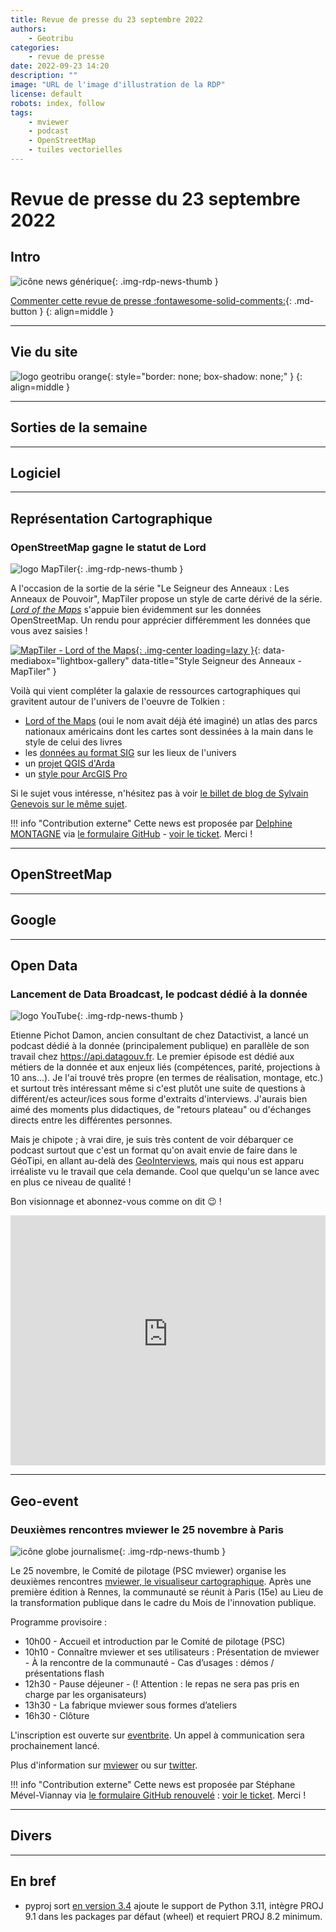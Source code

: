 ```yaml
---
title: Revue de presse du 23 septembre 2022
authors:
    - Geotribu
categories:
    - revue de presse
date: 2022-09-23 14:20
description: ""
image: "URL de l'image d'illustration de la RDP"
license: default
robots: index, follow
tags:
    - mviewer
    - podcast
    - OpenStreetMap
    - tuiles vectorielles
---
```


# Revue de presse du 23 septembre 2022

## Intro

![icône news générique](https://cdn.geotribu.fr/img/internal/icons-rdp-news/news.png "icône news générique"){: .img-rdp-news-thumb }

[Commenter cette revue de presse :fontawesome-solid-comments:](#__comments){: .md-button }
{: align=middle }

----

## Vie du site

![logo geotribu orange](https://cdn.geotribu.fr/img/internal/charte/geotribu_logo_rectangle_384x80.png "logo geotribu orange"){: style="border: none; box-shadow: none;" }
{: align=middle }

----

## Sorties de la semaine

----

## Logiciel

----

## Représentation Cartographique

### OpenStreetMap gagne le statut de Lord

![logo MapTiler](https://cdn.geotribu.fr/img/logos-icones/entreprises_association/maptiler.svg "logo MapTiler"){: .img-rdp-news-thumb }

A l'occasion de la sortie de la série "Le Seigneur des Anneaux : Les Anneaux de Pouvoir", MapTiler propose un style de carte dérivé de la série. [_Lord of the Maps_](https://labs.maptiler.com/showcase/lotrmap/#11.82/18.51069/-72.39485/0/40) s'appuie bien évidemment sur les données OpenStreetMap. Un rendu pour apprécier différemment les données que vous avez saisies !

[![MapTiler - Lord of the Maps](https://cdn.geotribu.fr/img/articles-blog-rdp/capture-ecran/maptiler_lord_of_the_maps.png "Fond style Seigneur des Anneaux par MapTiler"){: .img-center loading=lazy }](https://cdn.geotribu.fr/img/articles-blog-rdp/capture-ecran/maptiler_lord_of_the_maps.png){: data-mediabox="lightbox-gallery" data-title="Style Seigneur des Anneaux - MapTiler" }

Voilà qui vient compléter la galaxie de ressources cartographiques qui gravitent autour de l'univers de l'oeuvre de Tolkien :

- [Lord of the Maps](https://www.lordofthemaps.com/) (oui le nom avait déjà été imaginé) un atlas des parcs nationaux américains dont les cartes sont dessinées à la main dans le style de celui des livres
- les [données au format SIG](https://scholarworks.wm.edu/asoer/3/) sur les lieux de l'univers
- un [projet QGIS d'Arda](https://github.com/bburns/arda)
- un [style pour ArcGIS Pro](https://www.arcgis.com/home/item.html?id=0ca1526cfa254f4e9d4b1392b343861d)

Si le sujet vous intéresse, n'hésitez pas à voir [le billet de blog de Sylvain Genevois sur le même sujet](https://cartonumerique.blogspot.com/2022/09/Lord-of-the-maps.html).

!!! info "Contribution externe"
    Cette news est proposée par [Delphine MONTAGNE](https://tree.univ-pau.fr/fr/organisation/membres/cv-dmontagne001-fr.html) via [le formulaire GitHub](https://github.com/geotribu/website/issues/new?assignees=Guts&labels=contribution+externe%2Crdp%2Ctriage&template=RDP_NEWS.yml) - [voir le ticket](https://github.com/geotribu/website/issues/687). Merci !

----

## OpenStreetMap

----

## Google

----

## Open Data

### Lancement de Data Broadcast, le podcast dédié à la donnée

![logo YouTube](https://cdn.geotribu.fr/img/logos-icones/social/youtube.svg "logo YouTube"){: .img-rdp-news-thumb }

Etienne Pichot Damon, ancien consultant de chez Datactivist, a lancé un podcast dédié à la donnée (principalement publique) en parallèle de son travail chez <https://api.datagouv.fr>. Le premier épisode est dédié aux métiers de la donnée et aux enjeux liés (compétences, parité, projections à 10 ans...). Je l'ai trouvé très propre (en termes de réalisation, montage, etc.) et surtout très intéressant même si c'est plutôt une suite de questions à différent/es acteur/ices sous forme d'extraits d'interviews. J'aurais bien aimé des moments plus didactiques, de "retours plateau" ou d'échanges directs entre les différentes personnes.

Mais je chipote ; à vrai dire, je suis très content de voir débarquer ce podcast surtout que c'est un format qu'on avait envie de faire dans le GéoTipi, en allant au-delà des [GeoInterviews](/tags/#geoitw), mais qui nous est apparu irréaliste vu le travail que cela demande. Cool que quelqu'un se lance avec en plus ce niveau de qualité !

Bon visionnage et abonnez-vous comme on dit :wink: !

<iframe width="100%" height="400" src="https://www.youtube-nocookie.com/embed/lTcK24IvKiE" title="YouTube video player" frameborder="0" allow="accelerometer; autoplay; clipboard-write; encrypted-media; gyroscope; picture-in-picture" allowfullscreen></iframe>

----

## Geo-event

### Deuxièmes rencontres mviewer le 25 novembre à Paris

![icône globe journalisme](https://cdn.geotribu.fr/img/internal/icons-rdp-news/journalisme.png "icône globe journalisme"){: .img-rdp-news-thumb }

Le 25 novembre, le Comité de pilotage (PSC mviewer) organise les deuxièmes rencontres [mviewer, le visualiseur cartographique](https://mviewer.netlify.app/fr/). Après une première édition à Rennes, la communauté se réunit à Paris (15e) au Lieu de la transformation publique dans le cadre du Mois de l'innovation publique.

Programme provisoire :

- 10h00 - Accueil et introduction par le Comité de pilotage (PSC)
- 10h10 - Connaître mviewer et ses utilisateurs : Présentation de mviewer - À la rencontre de la communauté - Cas d’usages : démos / présentations flash
- 12h30 - Pause déjeuner - (! Attention : le repas ne sera pas pris en charge par les organisateurs)
- 13h30 - La fabrique mviewer sous formes d’ateliers
- 16h30 - Clôture

L'inscription est ouverte sur [eventbrite](https://www.eventbrite.fr/e/billets-les-deuxiemes-rencontres-mviewer-372724227197). Un appel à communication sera prochainement lancé.

Plus d'information sur [mviewer](https://mviewer.netlify.app/fr/) ou sur [twitter](https://twitter.com/MviewerPsc).

!!! info "Contribution externe"
    Cette news est proposée par Stéphane Mével-Viannay via [le formulaire GitHub renouvelé](https://github.com/geotribu/website/issues/new?assignees=Guts&labels=contribution+externe%2Crdp%2Ctriage&template=RDP_NEWS.yml) : [voir le ticket](https://github.com/geotribu/website/issues/695). Merci !

----

## Divers

----

## En bref

- pyproj sort [en version 3.4](https://github.com/pyproj4/pyproj/releases/tag/3.4.0) ajoute le support de Python 3.11, intègre PROJ 9.1 dans les packages par défaut (wheel) et requiert PROJ 8.2 minimum.
